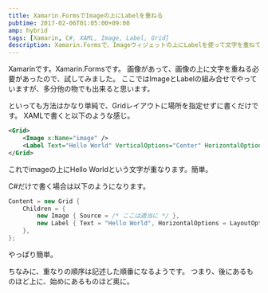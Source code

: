 ```yaml
---
title: Xamarin.FormsでImageの上にLabelを重ねる
pubtime: 2017-02-06T01:05:00+09:00
amp: hybrid
tags: [Xamarin, C#, XAML, Image, Label, Grid]
description: Xamarin.Formsで、Imageウィジェットの上にLabelを使って文字を重ねてみました。単純に重ねて表示する方法なので、ImageとLabel以外の組み合わせでも使えるはずです。
---
```


Xamarinです。Xamarin.Formsです。
画像があって、画像の上に文字を重ねる必要があったので、試してみました。
ここではImageとLabelの組み合せでやっていますが、多分他の物でも出来ると思います。

といっても方法はかなり単純で、Gridレイアウトに場所を指定せずに書くだけです。
XAMLで書くと以下のような感じ。
``` xml
<Grid>
    <Image x:Name="image" />
    <Label Text="Hello World" VerticalOptions="Center" HorizontalOptions="Center" />
</Grid>
```
これでimageの上にHello Worldという文字が重なります。簡単。

C#だけで書く場合は以下のようになります。
``` cs
Content = new Grid {
    Children = {
        new Image { Source = /* ここは適当に */ },
        new Label { Text = "Hello World", HorizontalOptions = LayoutOptions.Center, VerticalOptions = LayoutOptions.Center },
    },
};
```
やっぱり簡単。

ちなみに、重なりの順序は記述した順番になるようです。
つまり、後にあるものほど上に、始めにあるものほど奥に。
